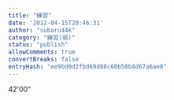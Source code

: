 ```yaml
---
title: "練習"
date: '2012-04-15T20:46:31'
author: "subaru44k"
category: "練習(弱)"
status: "publish"
allowComments: true
convertBreaks: false
entryHash: "ee9bd0d2fbd69d88c60b58b4d67a6ae8"
---
```

42'00"
